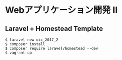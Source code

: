 # Webアプリケーション開発 II

## Laravel + Homestead Template

````
$ laravel new oic_2017_2
$ composer install 
$ composer require laravel/homestead --dev
$ vagrant up
````